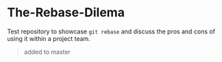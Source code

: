 # The-Rebase-Dilema

Test repository to showcase ```git rebase``` and discuss the pros and cons of using it within a project team.

> added to master